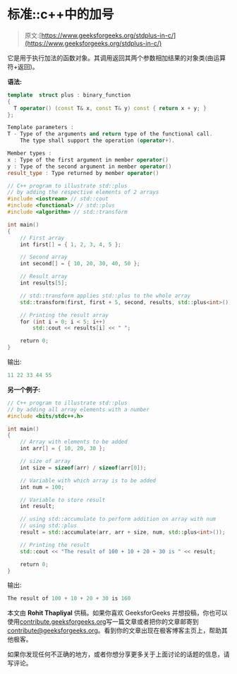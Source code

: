 # 标准::c++中的加号

> 原文:[https://www.geeksforgeeks.org/stdplus-in-c/](https://www.geeksforgeeks.org/stdplus-in-c/)

它是用于执行加法的函数对象。其调用返回其两个参数相加结果的对象类(由运算符+返回)。

**语法:**

```cpp
template  struct plus : binary_function  
{
  T operator() (const T& x, const T& y) const { return x + y; }
};

Template parameters :
T - Type of the arguments and return type of the functional call.
    The type shall support the operation (operator+).

Member types :
x : Type of the first argument in member operator()
y : Type of the second argument in member operator()
result_type : Type returned by member operator()

```

```cpp
// C++ program to illustrate std::plus
// by adding the respective elements of 2 arrays
#include <iostream> // std::cout
#include <functional> // std::plus
#include <algorithm> // std::transform

int main()
{
    // First array
    int first[] = { 1, 2, 3, 4, 5 };

    // Second array
    int second[] = { 10, 20, 30, 40, 50 };

    // Result array
    int results[5];

    // std::transform applies std::plus to the whole array
    std::transform(first, first + 5, second, results, std::plus<int>());

    // Printing the result array
    for (int i = 0; i < 5; i++)
        std::cout << results[i] << " ";

    return 0;
}
```

输出:

```cpp
11 22 33 44 55 

```

**另一个例子:**

```cpp
// C++ program to illustrate std::plus
// by adding all array elements with a number
#include <bits/stdc++.h>

int main()
{
    // Array with elements to be added
    int arr[] = { 10, 20, 30 };

    // size of array
    int size = sizeof(arr) / sizeof(arr[0]);

    // Variable with which array is to be added
    int num = 100;

    // Variable to store result
    int result;

    // using std::accumulate to perform addition on array with num
    // using std::plus
    result = std::accumulate(arr, arr + size, num, std::plus<int>());

    // Printing the result
    std::cout << "The result of 100 + 10 + 20 + 30 is " << result;

    return 0;
}
```

输出:

```cpp
The result of 100 + 10 + 20 + 30 is 160
```

本文由 **Rohit Thapliyal** 供稿。如果你喜欢 GeeksforGeeks 并想投稿，你也可以使用[contribute.geeksforgeeks.org](http://www.contribute.geeksforgeeks.org)写一篇文章或者把你的文章邮寄到 contribute@geeksforgeeks.org。看到你的文章出现在极客博客主页上，帮助其他极客。

如果你发现任何不正确的地方，或者你想分享更多关于上面讨论的话题的信息，请写评论。